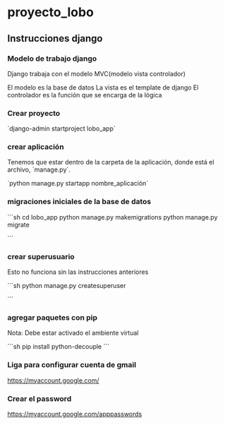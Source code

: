 # proyecto_lobo

## Instrucciones django

### Modelo de trabajo django

Django trabaja con el modelo MVC(modelo vista controlador)

El modelo es la base de datos
La vista es el template de django
El controlador es la función que se encarga de la lógica

### Crear proyecto

´django-admin startproject lobo_app´

### crear aplicación

Tenemos que estar dentro de la carpeta de la aplicación, donde está el archivo, ´manage.py´.

´python manage.py startapp nombre_aplicación´

### migraciones iniciales de la base de datos

´´´sh
cd lobo_app
python manage.py makemigrations
python manage.py migrate

´´´

### crear superusuario

Esto no funciona sin las instrucciones anteriores

´´´sh
python manage.py createsuperuser

´´´

### agregar paquetes con pip

Nota: Debe estar activado el ambiente virtual

´´´sh
pip install python-decouple
´´´

### Liga para configurar cuenta de gmail

https://myaccount.google.com/

### Crear el password

https://myaccount.google.com/apppasswords
